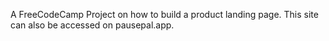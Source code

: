 A FreeCodeCamp Project on how to build a product landing page. This site can also be accessed on pausepal.app.
